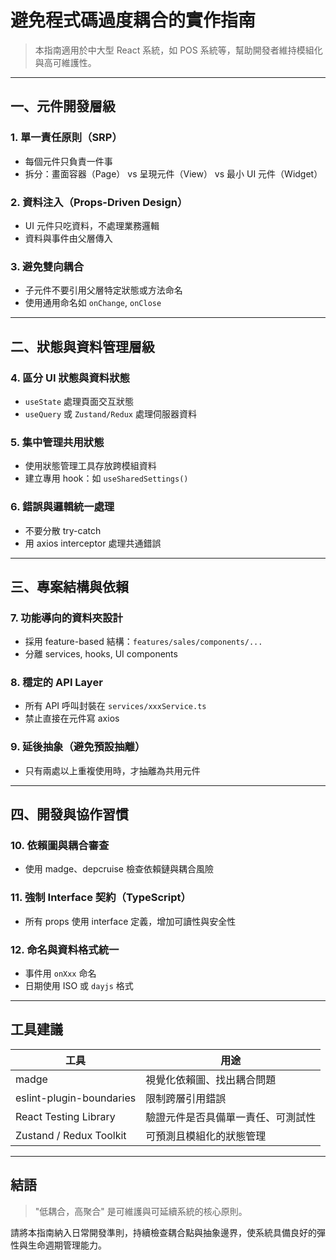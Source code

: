 # 避免程式碼過度耦合的實作指南

> 本指南適用於中大型 React 系統，如 POS 系統等，幫助開發者維持模組化與高可維護性。

---

## 一、元件開發層級

### 1. 單一責任原則（SRP）

* 每個元件只負責一件事
* 拆分：畫面容器（Page） vs 呈現元件（View） vs 最小 UI 元件（Widget）

### 2. 資料注入（Props-Driven Design）

* UI 元件只吃資料，不處理業務邏輯
* 資料與事件由父層傳入

### 3. 避免雙向耦合

* 子元件不要引用父層特定狀態或方法命名
* 使用通用命名如 `onChange`, `onClose`

---

## 二、狀態與資料管理層級

### 4. 區分 UI 狀態與資料狀態

* `useState` 處理頁面交互狀態
* `useQuery` 或 `Zustand/Redux` 處理伺服器資料

### 5. 集中管理共用狀態

* 使用狀態管理工具存放跨模組資料
* 建立專用 hook：如 `useSharedSettings()`

### 6. 錯誤與邏輯統一處理

* 不要分散 try-catch
* 用 axios interceptor 處理共通錯誤

---

## 三、專案結構與依賴

### 7. 功能導向的資料夾設計

* 採用 feature-based 結構：`features/sales/components/...`
* 分離 services, hooks, UI components

### 8. 穩定的 API Layer

* 所有 API 呼叫封裝在 `services/xxxService.ts`
* 禁止直接在元件寫 axios

### 9. 延後抽象（避免預設抽離）

* 只有兩處以上重複使用時，才抽離為共用元件

---

## 四、開發與協作習慣

### 10. 依賴圖與耦合審查

* 使用 madge、depcruise 檢查依賴鏈與耦合風險

### 11. 強制 Interface 契約（TypeScript）

* 所有 props 使用 interface 定義，增加可讀性與安全性

### 12. 命名與資料格式統一

* 事件用 `onXxx` 命名
* 日期使用 ISO 或 `dayjs` 格式

---

## 工具建議

| 工具                       | 用途                |
| ------------------------ | ----------------- |
| madge                    | 視覺化依賴圖、找出耦合問題     |
| eslint-plugin-boundaries | 限制跨層引用錯誤          |
| React Testing Library    | 驗證元件是否具備單一責任、可測試性 |
| Zustand / Redux Toolkit  | 可預測且模組化的狀態管理      |

---

## 結語

> "低耦合，高聚合" 是可維護與可延續系統的核心原則。

請將本指南納入日常開發準則，持續檢查耦合點與抽象邊界，使系統具備良好的彈性與生命週期管理能力。
